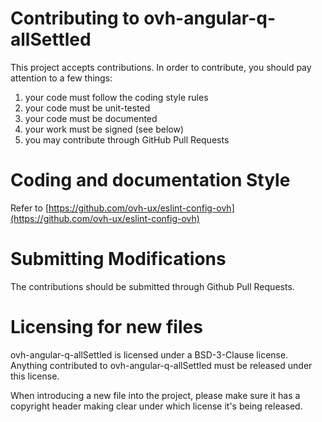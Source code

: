 # Contributing to ovh-angular-q-allSettled

This project accepts contributions. In order to contribute, you should
pay attention to a few things:

1. your code must follow the coding style rules
2. your code must be unit-tested
3. your code must be documented
4. your work must be signed (see below)
5. you may contribute through GitHub Pull Requests

# Coding and documentation Style

Refer to [https://github.com/ovh-ux/eslint-config-ovh](https://github.com/ovh-ux/eslint-config-ovh)

# Submitting Modifications

The contributions should be submitted through Github Pull Requests.

# Licensing for new files

ovh-angular-q-allSettled is licensed under a BSD-3-Clause license. Anything
contributed to ovh-angular-q-allSettled must be released under this license.

When introducing a new file into the project, please make sure it has a
copyright header making clear under which license it's being released.
